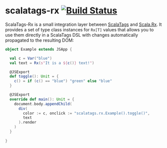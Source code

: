 # scalatags-rx [![Build Status](https://travis-ci.org/rtimush/scalatags-rx.svg?branch=master)](https://travis-ci.org/rtimush/scalatags-rx)
ScalaTags-Rx is a small integration layer between [ScalaTags](https://github.com/lihaoyi/scalatags)
and [Scala.Rx](https://github.com/lihaoyi/scala.rx). It provides a set of type class instances for `Rx[T]` values
that allows you to use them directly in a ScalaTags DSL with changes automatically propagated to the resulting DOM:
```scala
object Example extends JSApp {

  val c = Var("blue")
  val text = Rx(s"It is a ${c()} text!")

  @JSExport
  def toggle(): Unit = {
    c() = if (c() == "blue") "green" else "blue"
  }

  @JSExport
  override def main(): Unit = {
    document.body.appendChild(
      div(
        color := c, onclick := "scalatags.rx.Example().toggle()",
        text
      ).render
    )
  }
  
}
```
